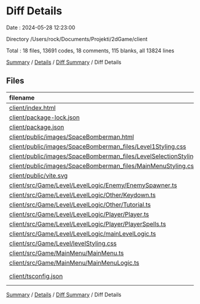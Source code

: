 # Diff Details

Date : 2024-05-28 12:23:00

Directory /Users/rock/Documents/Projekti/2dGame/client

Total : 18 files,  13691 codes, 18 comments, 115 blanks, all 13824 lines

[Summary](results.md) / [Details](details.md) / [Diff Summary](diff.md) / Diff Details

## Files
| filename | language | code | comment | blank | total |
| :--- | :--- | ---: | ---: | ---: | ---: |
| [client/index.html](/client/index.html) | HTML | 36 | 0 | 1 | 37 |
| [client/package-lock.json](/client/package-lock.json) | JSON | 12,886 | 0 | 1 | 12,887 |
| [client/package.json](/client/package.json) | JSON | 31 | 0 | 1 | 32 |
| [client/public/images/SpaceBomberman.html](/client/public/images/SpaceBomberman.html) | HTML | 28 | 1 | 4 | 33 |
| [client/public/images/SpaceBomberman_files/Level1Styling.css](/client/public/images/SpaceBomberman_files/Level1Styling.css) | CSS | 0 | 0 | 1 | 1 |
| [client/public/images/SpaceBomberman_files/LevelSelectionStyling.css](/client/public/images/SpaceBomberman_files/LevelSelectionStyling.css) | CSS | 112 | 1 | 23 | 136 |
| [client/public/images/SpaceBomberman_files/MainMenuStyling.css](/client/public/images/SpaceBomberman_files/MainMenuStyling.css) | CSS | 274 | 13 | 37 | 324 |
| [client/public/vite.svg](/client/public/vite.svg) | XML | 1 | 0 | 0 | 1 |
| [client/src/Game/Level/LevelLogic/Enemy/EnemySpawner.ts](/client/src/Game/Level/LevelLogic/Enemy/EnemySpawner.ts) | TypeScript | 1 | 0 | 0 | 1 |
| [client/src/Game/Level/LevelLogic/Other/Keydown.ts](/client/src/Game/Level/LevelLogic/Other/Keydown.ts) | TypeScript | 108 | 0 | 8 | 116 |
| [client/src/Game/Level/LevelLogic/Other/Tutorial.ts](/client/src/Game/Level/LevelLogic/Other/Tutorial.ts) | TypeScript | 106 | 0 | 24 | 130 |
| [client/src/Game/Level/LevelLogic/Player/Player.ts](/client/src/Game/Level/LevelLogic/Player/Player.ts) | TypeScript | 1 | 0 | 0 | 1 |
| [client/src/Game/Level/LevelLogic/Player/PlayerSpells.ts](/client/src/Game/Level/LevelLogic/Player/PlayerSpells.ts) | TypeScript | 18 | 0 | -1 | 17 |
| [client/src/Game/Level/LevelLogic/mainLevelLogic.ts](/client/src/Game/Level/LevelLogic/mainLevelLogic.ts) | TypeScript | 0 | 0 | 1 | 1 |
| [client/src/Game/Level/levelStyling.css](/client/src/Game/Level/levelStyling.css) | CSS | 65 | 1 | 12 | 78 |
| [client/src/Game/MainMenu/MainMenu.ts](/client/src/Game/MainMenu/MainMenu.ts) | TypeScript | 1 | 0 | 0 | 1 |
| [client/src/Game/MainMenu/MainMenuLogic.ts](/client/src/Game/MainMenu/MainMenuLogic.ts) | TypeScript | 2 | 0 | 0 | 2 |
| [client/tsconfig.json](/client/tsconfig.json) | JSON with Comments | 21 | 2 | 3 | 26 |

[Summary](results.md) / [Details](details.md) / [Diff Summary](diff.md) / Diff Details